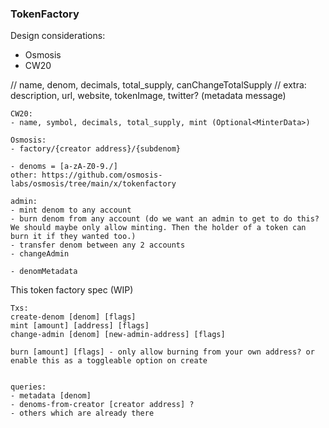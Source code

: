 ### TokenFactory

Design considerations:
- Osmosis
- CW20

// name, denom, decimals, total_supply, canChangeTotalSupply
// extra: description, url, website, tokenImage, twitter? (metadata message)

```
CW20:
- name, symbol, decimals, total_supply, mint (Optional<MinterData>)

Osmosis:
- factory/{creator address}/{subdenom}

- denoms = [a-zA-Z0-9./] 
other: https://github.com/osmosis-labs/osmosis/tree/main/x/tokenfactory

admin:
- mint denom to any account
- burn denom from any account (do we want an admin to get to do this? We should maybe only allow minting. Then the holder of a token can burn it if they wanted too.)
- transfer denom between any 2 accounts
- changeAdmin

- denomMetadata
```



This token factory spec (WIP)
```
Txs:
create-denom [denom] [flags]
mint [amount] [address] [flags]
change-admin [denom] [new-admin-address] [flags]

burn [amount] [flags] - only allow burning from your own address? or enable this as a toggleable option on create


queries:
- metadata [denom] 
- denoms-from-creator [creator address] ?
- others which are already there
```